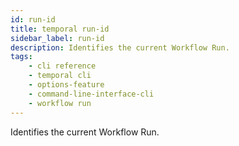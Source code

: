 ```yaml
---
id: run-id
title: temporal run-id
sidebar_label: run-id
description: Identifies the current Workflow Run.
tags: 
    - cli reference
    - temporal cli
    - options-feature
    - command-line-interface-cli
    - workflow run
---
```


Identifies the current Workflow Run.
